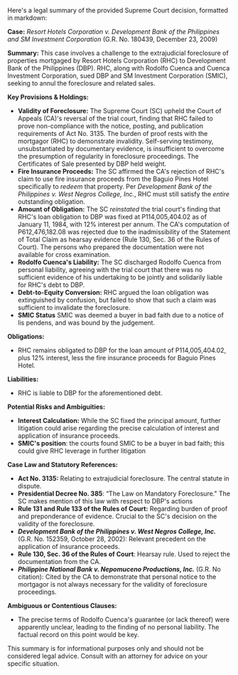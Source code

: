 Here's a legal summary of the provided Supreme Court decision, formatted in markdown:

**Case:** *Resort Hotels Corporation v. Development Bank of the Philippines and SM Investment Corporation* (G.R. No. 180439, December 23, 2009)

**Summary:** This case involves a challenge to the extrajudicial foreclosure of properties mortgaged by Resort Hotels Corporation (RHC) to Development Bank of the Philippines (DBP). RHC, along with Rodolfo Cuenca and Cuenca Investment Corporation, sued DBP and SM Investment Corporation (SMIC), seeking to annul the foreclosure and related sales.

**Key Provisions & Holdings:**

*   **Validity of Foreclosure:** The Supreme Court (SC) upheld the Court of Appeals (CA)'s reversal of the trial court, finding that RHC failed to prove non-compliance with the notice, posting, and publication requirements of Act No. 3135. The burden of proof rests with the mortgagor (RHC) to demonstrate invalidity.  Self-serving testimony, unsubstantiated by documentary evidence, is insufficient to overcome the presumption of regularity in foreclosure proceedings. The Certificates of Sale presented by DBP held weight.
*   **Fire Insurance Proceeds:** The SC affirmed the CA's rejection of RHC's claim to use fire insurance proceeds from the Baguio Pines Hotel specifically to *redeem* that property. Per *Development Bank of the Philippines v. West Negros College, Inc.*, RHC must still satisfy the *entire* outstanding obligation.
*   **Amount of Obligation:**  The SC *reinstated* the trial court's finding that RHC's loan obligation to DBP was fixed at P114,005,404.02 as of January 11, 1984, with 12% interest per annum. The CA's computation of P612,476,182.08 was rejected due to the inadmissibility of the Statement of Total Claim as hearsay evidence (Rule 130, Sec. 36 of the Rules of Court).  The persons who prepared the documentation were not available for cross examination.
*   **Rodolfo Cuenca's Liability:** The SC discharged Rodolfo Cuenca from personal liability, agreeing with the trial court that there was no sufficient evidence of his undertaking to be jointly and solidarily liable for RHC's debt to DBP.
*   **Debt-to-Equity Conversion:** RHC argued the loan obligation was extinguished by confusion, but failed to show that such a claim was sufficient to invalidate the foreclosure.
*   **SMIC Status** SMIC was deemed a buyer in bad faith due to a notice of lis pendens, and was bound by the judgement.

**Obligations:**

*   RHC remains obligated to DBP for the loan amount of P114,005,404.02, plus 12% interest, less the fire insurance proceeds for Baguio Pines Hotel.

**Liabilities:**

*   RHC is liable to DBP for the aforementioned debt.

**Potential Risks and Ambiguities:**

*   **Interest Calculation:** While the SC fixed the principal amount, further litigation could arise regarding the precise calculation of interest and application of insurance proceeds.
*   **SMIC's position**: the courts found SMIC to be a buyer in bad faith; this could give RHC leverage in further litigation

**Case Law and Statutory References:**

*   **Act No. 3135:**  Relating to extrajudicial foreclosure. The central statute in dispute.
*   **Presidential Decree No. 385**: “The Law on Mandatory Foreclosure." The SC makes mention of this law with respect to DBP's actions
*   **Rule 131 and Rule 133 of the Rules of Court:** Regarding burden of proof and preponderance of evidence.  Crucial to the SC's decision on the validity of the foreclosure.
*   ***Development Bank of the Philippines v. West Negros College, Inc.*** (G.R. No. 152359, October 28, 2002):  Relevant precedent on the application of insurance proceeds.
*   **Rule 130, Sec. 36 of the Rules of Court**: Hearsay rule. Used to reject the documentation from the CA.
*   ***Philippine National Bank v. Nepomuceno Productions, Inc.*** (G.R. No citation): Cited by the CA to demonstrate that personal notice to the mortgagor is not always necessary for the validity of foreclosure proceedings.

**Ambiguous or Contentious Clauses:**

*   The precise terms of Rodolfo Cuenca's guarantee (or lack thereof) were apparently unclear, leading to the finding of no personal liability. The factual record on this point would be key.

This summary is for informational purposes only and should not be considered legal advice. Consult with an attorney for advice on your specific situation.
